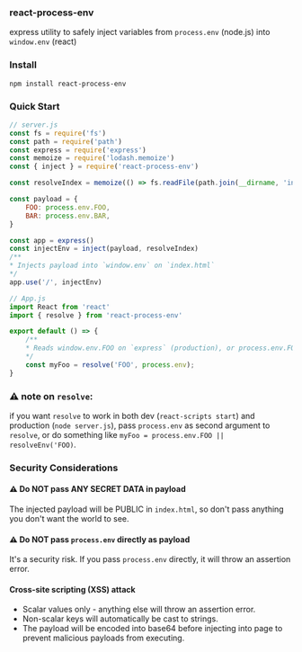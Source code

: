 ### react-process-env

express utility to safely inject variables from `process.env` (node.js) into `window.env` (react)

### Install

`npm install react-process-env`

### Quick Start

```javascript
// server.js
const fs = require('fs')
const path = require('path')
const express = require('express')
const memoize = require('lodash.memoize')
const { inject } = require('react-process-env')

const resolveIndex = memoize(() => fs.readFile(path.join(__dirname, 'index.html')))

const payload = {
    FOO: process.env.FOO,
    BAR: process.env.BAR,
}

const app = express()
const injectEnv = inject(payload, resolveIndex)
/**
* Injects payload into `window.env` on `index.html`
*/
app.use('/', injectEnv)
```

```javascript
// App.js
import React from 'react'
import { resolve } from 'react-process-env'

export default () => {
    /**
    * Reads window.env.FOO on `express` (production), or process.env.FOO on `react-scripts start` (development)
    */
    const myFoo = resolve('FOO', process.env);
}

```

### :warning: note on `resolve`: 

if you want `resolve` to work in both dev (`react-scripts start`) and production (`node server.js`), pass `process.env` as second argument to `resolve`, or do something like `myFoo = process.env.FOO || resolveEnv('FOO)`.

### Security Considerations

#### :warning: Do NOT pass ANY SECRET DATA in payload

The injected payload will be PUBLIC in `index.html`, so don't pass anything you don't want the world to see.

#### :warning: Do NOT pass `process.env` directly as payload

It's a security risk. If you pass `process.env` directly, it will throw an assertion error.

#### Cross-site scripting (XSS) attack
- Scalar values only - anything else will throw an assertion error.
- Non-scalar keys will automatically be cast to strings.
- The payload will be encoded into base64 before injecting into page to prevent malicious payloads from executing.

